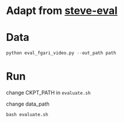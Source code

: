 # Adapt from [steve-eval](https://github.com/singhgautam/steve/tree/evaluate)

# Data

```python
python eval_fgari_video.py --out_path path
```

# Run

change CKPT_PATH in `evaluate.sh`

change data_path

```
bash evaluate.sh
```
